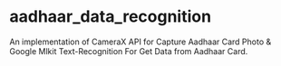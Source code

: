 # aadhaar_data_recognition
An implementation of CameraX API for Capture Aadhaar Card Photo &amp; Google Mlkit Text-Recognition For Get Data from Aadhaar Card.
